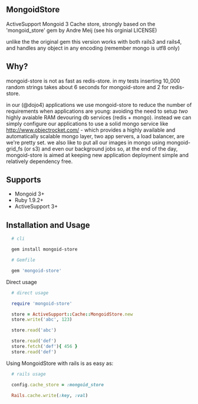 MongoidStore
------------

ActiveSupport Mongoid 3 Cache store, strongly  based on the 'mongoid_store'
gem by Andre Meij (see his orginial LICENSE)

unlike the the original gem this version works with both rails3 and rails4,
and handles any object in any encoding (remember mongo is utf8 only)

Why?
----

mongoid-store is not as fast as redis-store.  in my tests inserting 10_000
random strings takes about 6 seconds for mongoid-store and 2 for redis-store.

in our (@dojo4) applications we use mongoid-store to reduce the number of
requirements when applications are young: avoiding the need to setup *two*
highly avaiable RAM devouring db services (redis + mongo).  instead we can
simply configure our applications to use a solid mongo service like
http://www.objectrocket.com/ - which provides a highly available and
automatically scalable mongo layer, two app servers, a load balancer, are
we're pretty set.  we also like to put all our images in mongo using
mongoid-grid_fs (or s3) and even our background jobs so, at the end of the
day, mongoid-store is aimed at keeping new application deployment simple and
relatively dependency free.



Supports
--------

* Mongoid 3+
* Ruby 1.9.2+
* ActiveSupport 3+


Installation and Usage
----------------------

```bash
  # cli

  gem install mongoid-store
```

```ruby
  # Gemfile

  gem 'mongoid-store'
```

Direct usage

```ruby
  # direct usage

  require 'mongoid-store'

  store = ActiveSupport::Cache::MongoidStore.new
  store.write('abc', 123)

  store.read('abc')

  store.read('def')
  store.fetch('def'){ 456 }
  store.read('def')
```

Using MongoidStore with rails is as easy as:

```ruby
  # rails usage

  config.cache_store = :mongoid_store

  Rails.cache.write(:key, :val)
```
